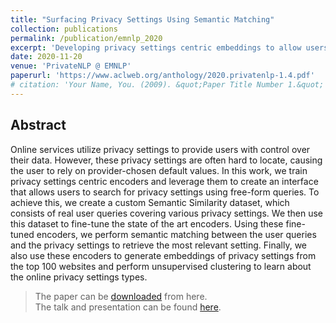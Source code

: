```yaml
---
title: "Surfacing Privacy Settings Using Semantic Matching"
collection: publications
permalink: /publication/emnlp_2020
excerpt: 'Developing privacy settings centric embeddings to allow users to search for privacy settings across domains.'
date: 2020-11-20
venue: 'PrivateNLP @ EMNLP'
paperurl: 'https://www.aclweb.org/anthology/2020.privatenlp-1.4.pdf'
# citation: 'Your Name, You. (2009). &quot;Paper Title Number 1.&quot; <i>Journal 1</i>. 1(1).'
---
```


## Abstract
Online services utilize privacy settings to provide users with control over their data. However, these privacy settings are often hard to locate, causing the user to rely on provider-chosen default values. In this work, we train privacy settings centric encoders and leverage them to create an interface that allows users to search for privacy settings using free-form queries. To achieve this, we create a custom Semantic Similarity dataset, which consists of real user queries covering various privacy settings. We then use this dataset to fine-tune the state of the art encoders. Using these fine-tuned encoders, we perform semantic matching between the user queries and the privacy settings to retrieve the most relevant setting. Finally, we also use these encoders to generate embeddings of privacy settings from the top 100 websites and perform unsupervised clustering to learn about the online privacy settings types.

> The paper can be [downloaded](https://www.aclweb.org/anthology/2020.privatenlp-1.4.pdf) from here. <br>
> The talk and presentation can be found [here](https://virtual.2020.emnlp.org/paper_WS-24.11.html).